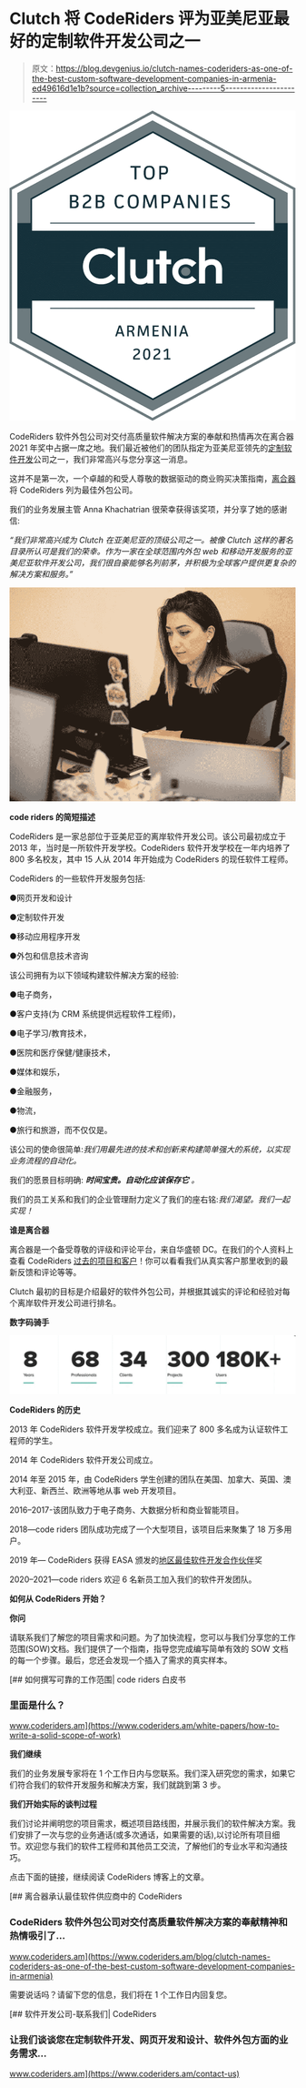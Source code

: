 # Clutch 将 CodeRiders 评为亚美尼亚最好的定制软件开发公司之一

> 原文：<https://blog.devgenius.io/clutch-names-coderiders-as-one-of-the-best-custom-software-development-companies-in-armenia-ed49616d1e1b?source=collection_archive---------5----------------------->

![](img/7688c7bb820feaa5cf8735e69881e572.png)

CodeRiders 软件外包公司对交付高质量软件解决方案的奉献和热情再次在离合器 2021 年奖中占据一席之地。我们最近被他们的团队指定为亚美尼亚领先的[定制软件开发](https://www.coderiders.am/services/custom-software-development)公司之一，我们非常高兴与您分享这一消息。

这并不是第一次，一个卓越的和受人尊敬的数据驱动的商业购买决策指南，[离合器](https://clutch.co/)将 CodeRiders 列为最佳外包公司。

我们的业务发展主管 Anna Khachatrian 很荣幸获得该奖项，并分享了她的感谢信:

*“我们非常高兴成为 Clutch 在亚美尼亚的顶级公司之一。被像 Clutch 这样的著名目录所认可是我们的荣幸。作为一家在全球范围内外包 web 和移动开发服务的亚美尼亚软件开发公司，我们很自豪能够名列前茅，并积极为全球客户提供更复杂的解决方案和服务。”*

![](img/ffa10b356eb87e172847ca13cbe71bf3.png)

**code riders 的简短描述**

CodeRiders 是一家总部位于亚美尼亚的离岸软件开发公司。该公司最初成立于 2013 年，当时是一所软件开发学校。CodeRiders 软件开发学校在一年内培养了 800 多名校友，其中 15 人从 2014 年开始成为 CodeRiders 的现任软件工程师。

CodeRiders 的一些软件开发服务包括:

●网页开发和设计

●定制软件开发

●移动应用程序开发

●外包和信息技术咨询

该公司拥有为以下领域构建软件解决方案的经验:

●电子商务，

●客户支持(为 CRM 系统提供远程软件工程师)，

●电子学习/教育技术，

●医院和医疗保健/健康技术，

●媒体和娱乐，

●金融服务，

●物流，

●旅行和旅游，而不仅仅是。

该公司的使命很简单:*我们用最先进的技术和创新来构建简单强大的系统，以实现业务流程的自动化。*

我们的愿景目标明确: ***时间宝贵。自动化应该保存它*** *。*

我们的员工关系和我们的企业管理耐力定义了我们的座右铭:*我们渴望。我们一起实现！*

**谁是离合器**

离合器是一个备受尊敬的评级和评论平台，来自华盛顿 DC。在我们的个人资料上查看 CodeRiders [过去的项目和客户](https://clutch.co/profile/coderiders)！你可以看看我们从真实客户那里收到的最新反馈和评论等等。

Clutch 最初的目标是介绍最好的软件外包公司，并根据其诚实的评论和经验对每个离岸软件开发公司进行排名。

**数字码骑手**

![](img/415f88dc603821d84589c06c3fd9325a.png)

**CodeRiders 的历史**

2013 年 CodeRiders 软件开发学校成立。我们迎来了 800 多名成为认证软件工程师的学生。

2014 年 CodeRiders 软件开发公司成立。

2014 年至 2015 年，由 CodeRiders 学生创建的团队在美国、加拿大、英国、澳大利亚、新西兰、欧洲等地从事 web 开发项目。

2016–2017-该团队致力于电子商务、大数据分析和商业智能项目。

2018—code riders 团队成功完成了一个大型项目，该项目后来聚集了 18 万多用户。

2019 年— CodeRiders 获得 EASA 颁发的[地区最佳软件开发合作伙伴](https://www.coderiders.am/blog/coderiders-is-awarded-as-best-software-development-partner-by-easa)奖

2020–2021—code riders 欢迎 6 名新员工加入我们的软件开发团队。

**如何从 CodeRiders 开始？**

**你问**

请联系我们了解您的项目需求和问题。为了加快流程，您可以与我们分享您的工作范围(SOW)文档。我们提供了一个指南，指导您完成编写简单有效的 SOW 文档的每一个步骤。最后，您还会发现一个插入了需求的真实样本。

[](https://www.coderiders.am/white-papers/how-to-write-a-solid-scope-of-work) [## 如何撰写可靠的工作范围| code riders 白皮书

### 里面是什么？

www.coderiders.am](https://www.coderiders.am/white-papers/how-to-write-a-solid-scope-of-work) 

**我们继续**

我们的业务发展专家将在 1 个工作日内与您联系。我们深入研究您的需求，如果它们符合我们的软件开发服务和解决方案，我们就跳到第 3 步。

**我们开始实际的谈判过程**

我们讨论并阐明您的项目需求，概述项目路线图，并展示我们的软件解决方案。我们安排了一次与您的业务通话(或多次通话，如果需要的话),以讨论所有项目细节。欢迎您与我们的软件工程师和其他员工交流，了解他们的专业水平和沟通技巧。

点击下面的链接，继续阅读 CodeRiders 博客上的文章。

[](https://www.coderiders.am/blog/clutch-names-coderiders-as-one-of-the-best-custom-software-development-companies-in-armenia) [## 离合器承认最佳软件供应商中的 CodeRiders

### CodeRiders 软件外包公司对交付高质量软件解决方案的奉献精神和热情吸引了…

www.coderiders.am](https://www.coderiders.am/blog/clutch-names-coderiders-as-one-of-the-best-custom-software-development-companies-in-armenia) 

需要说话吗？请留下您的信息，我们将在 1 个工作日内回复您。

[](https://www.coderiders.am/contact-us) [## 软件开发公司-联系我们| CodeRiders

### 让我们谈谈您在定制软件开发、网页开发和设计、软件外包方面的业务需求…

www.coderiders.am](https://www.coderiders.am/contact-us)